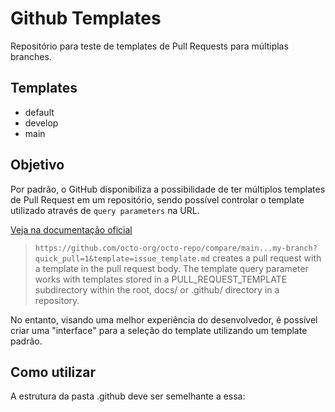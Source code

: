 # Github Templates

Repositório para teste de templates de Pull Requests para múltiplas branches.

## Templates

- default
- develop
- main

## Objetivo

<!-- Motivação aqui -->

Por padrão, o GitHub disponibiliza a possibilidade de ter múltiplos templates de Pull Request em um repositório, sendo possível controlar o template utilizado através de `query parameters` na URL.

[Veja na documentação oficial](https://docs.github.com/en/pull-requests/collaborating-with-pull-requests/proposing-changes-to-your-work-with-pull-requests/using-query-parameters-to-create-a-pull-request)

> `https://github.com/octo-org/octo-repo/compare/main...my-branch?quick_pull=1&template=issue_template.md` creates a pull request with a template in the pull request body. The template query parameter works with templates stored in a PULL_REQUEST_TEMPLATE subdirectory within the root, docs/ or .github/ directory in a repository.

No entanto, visando uma melhor experiência do desenvolvedor, é possível criar uma "interface" para a seleção do template utilizando um template padrão.

## Como utilizar

A estrutura da pasta .github deve ser semelhante a essa:
